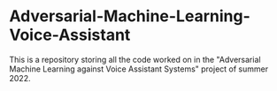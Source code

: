 # Adversarial-Machine-Learning-Voice-Assistant
This is a repository storing all the code worked on in the "Adversarial Machine Learning against Voice Assistant Systems" project of summer 2022.
